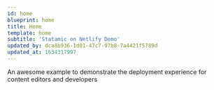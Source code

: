 ```yaml
---
id: home
blueprint: home
title: Home
template: home
subtitle: 'Statamic on Netlify Demo'
updated_by: dca8b936-1d01-47c7-97b8-7a4421f5789d
updated_at: 1634317997
---
```

An awesome example to demonstrate the deployment experience for content editors and developers